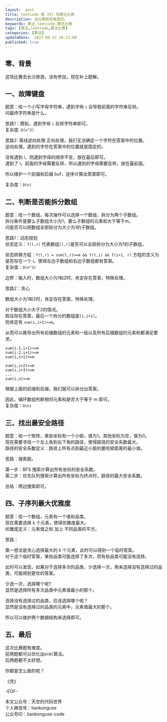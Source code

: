 ```yaml
---   
layout:  post  
title: leetcode 第 357 场算法比赛  
description: 这比赛挺有难度的。          
keywords: 算法,leetcode,算法比赛  
tags: [算法,leetcode,算法比赛]    
categories: [算法]  
updateDate:  2023-08-12 18:13:00  
published: true  
---  
```



## 零、背景  


这场比赛去长沙旅游，没有参加，现在补上题解。  


## 一、故障键盘  


题意：给一个小写字母字符串，遇到字母 `i` 会导致前面的字符串反转。  
问最终字符串是什么。  


思路1：模拟，遇到字母 `i` 反转字符串即可。  
复杂度: `O(n^2)`  


思路2: 离线逆向处理
正向处理，我们无法确定一个字符在答案中的位置。  
逆向处理，遇到的字符在答案中的位置就是固定的。  


没有遇到 i，则遇到字母的顺序不变，放在最后即可。  
遇到了 i，前面的字母需要反转，所以遇到的字母需要反转，放在最前面。  


所以维护一个前缀和后缀 buf，逆序计算出答案即可。  


复杂度：`O(n)`  


## 二、判断是否能拆分数组  


题意：给一个数组，每次操作可以选择一个数组，拆分为两个子数组。  
拆分条件是要么子数组大小为1，要么子数组的元素和大于等于m。  
问是否可以把数组全部拆分为大小为1的子数组。  


思路1：动态规划  
状态定义：`f(l,r)` 代表数组`[l,r]`是否可以全部拆分为大小为1的子数组。 

状态转移方程：`f(l,r) = sum(l,r)>=m && f(l,i) && f(i+1, r)`
方程的含义为是否存在一个 i，使得左边子数组和右边子数组都有答案。  
复杂度：`O(n^3)`


边界：输入时，数组大小为1和2时，肯定存在答案，特殊处理。  


思路2：贪心  

数组大小为1和2时，肯定存在答案，特殊处理。


对于数组大小大于2的情况。  
假设存在答案，最后一个拆分的数组是`[i,i+1]`。  
则肯定有 `sum(i,i+1)>=m`。  


从而可以推导出所有前缀数组的元素和一级以及所有后缀数组的元素和都满足要求。  


```
sum(i-1,i+1)>=m
sum(i-2,i+1)>=m
sum(1,i+1)>=m

sum(i,i+2)>=m
sum(i,i+3)>=m
...
sum(i,n)>=m
```

根据上面的前缀和后缀，我们就可以拆分出答案。  


因此，循环数组判断相邻元素和是否大于等于 m 即可。  
复杂度：`O(n)`


## 三、找出最安全路径  


题意：给一个矩阵，某些坐标有一个小偷，值为1。其他坐标为空，值为0。  
现在需要寻找一个左上角到右下角的路径，使得路径的安全系数最大。  
路径的安全系数定义：路径上所有点到最近小偷的曼哈顿距离的最小值。  


思路：搜索题。  


第一步：BFS 搜索计算出所有坐标的安全系数。  
第二步：优先队列搜索计算出所有坐标为终点时，路径的最大安全系数。  


总结：两边搜索即可。  


## 四、子序列最大优雅度  


题意：给一个数组，元素有一个值和品类。  
现在需要选择 k 个元素，使得优雅度最大。  
优雅度定义：元素值之和 加上 不同品类的平方。  


思路：  


第一想法是贪心选择最大的 k 个元素，此时可以得到一个临时答案。  
对于这个临时答案，某些品类可能选择了多次，而有些品类可能没有选择。  


此时可以发现，如果对于选择多次的品类，少选择一次，用来选择没有选择过的品类，可能得到更优的答案。  


少选一次，选择哪个呢?  
显然是选择所有多次品类中元素值最小的那个。  


选择没有选择过的品类，应该选择哪个呢？  
显然是没有选择过的品类的元素中，元素值最大的那个。  


所以可以维护两个数据结构来选择即可。  


## 五、最后  


这次比赛题有难度。  
前两题都可以优化出`O(N)`算法。  
后两题都不太好想。  


你都是怎么做的呢？  


《完》  


-EOF-  



本文公众号：天空的代码世界  
个人微信号：tiankonguse  
公众号ID：tiankonguse-code  
  

